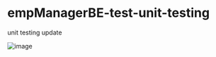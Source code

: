 # empManagerBE-test-unit-testing
unit testing update 

![image](https://github.com/defwish/empManagerBE-test-unit-testing/assets/58536015/68b44910-e397-4384-9612-1d6846a6d151)
